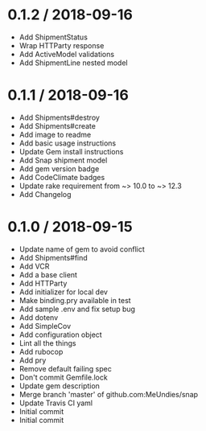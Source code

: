 
0.1.2 / 2018-09-16
==================

  * Add ShipmentStatus
  * Wrap HTTParty response
  * Add ActiveModel validations
  * Add ShipmentLine nested model

0.1.1 / 2018-09-16
==================

  * Add Shipments#destroy
  * Add Shipments#create
  * Add image to readme
  * Add basic usage instructions
  * Update Gem install instructions
  * Add Snap shipment model
  * Add gem version badge
  * Add CodeClimate badges
  * Update rake requirement from ~> 10.0 to ~> 12.3
  * Add Changelog

0.1.0 / 2018-09-15
==================

  * Update name of gem to avoid conflict
  * Add Shipments#find
  * Add VCR
  * Add a base client
  * Add HTTParty
  * Add initializer for local dev
  * Make binding.pry available in test
  * Add sample .env and fix setup bug
  * Add dotenv
  * Add SimpleCov
  * Add configuration object
  * Lint all the things
  * Add rubocop
  * Add pry
  * Remove default failing spec
  * Don't commit Gemfile.lock
  * Update gem description
  * Merge branch 'master' of github.com:MeUndies/snap
  * Update Travis CI yaml
  * Initial commit
  * Initial commit
